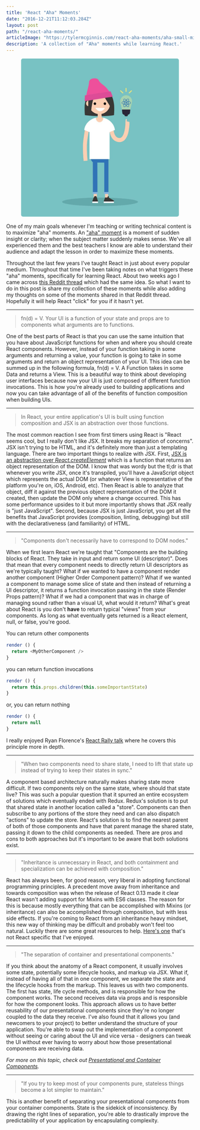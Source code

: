 ```yaml
---
title: 'React "Aha" Moments'
date: "2016-12-21T11:12:03.284Z"
layout: post
path: "/react-aha-moments/"
articleImage: "https://tylermcginnis.com/react-aha-moments/aha-small-min.jpg"
description: 'A collection of "Aha" moments while learning React.'
---
```


<figure>
  <img style="margin: 0px auto; border-radius: 5px" src='aha-small-min.jpg' />
</figure>


One of my main goals whenever I'm teaching or writing technical content is to maximize "aha" moments. An ["aha" moment](https://en.wikipedia.org/wiki/Eureka_effect) is a moment of sudden insight or clarity; when the subject matter suddenly makes sense. We've all experienced them and the best teachers I know are able to understand their audience and adapt the lesson in order to maximize these moments.

Throughout the last few years I've taught React in just about every popular medium. Throughout that time I've been taking notes on what triggers these "aha" moments, specifically for learning React. About two weeks ago I came across [this Reddit thread](https://www.reddit.com/r/reactjs/comments/5gmywc/what_were_the_biggest_aha_moments_you_had_while/) which had the same idea. So what I want to do in this post is share my collection of these moments while also adding my thoughts on some of the moments shared in that Reddit thread. Hopefully it will help React "click" for you if it hasn't yet.

***

> fn(d) = V. Your UI is a function of your state and props are to components what arguments are to functions.

One of the best parts of React is that you can use the same intuition that you have about JavaScript functions for when and where you should create React components. However, instead of your function taking in some arguments and returning a value, your function is going to take in some arguments and return an object representation of your UI. This idea can be summed up in the following formula, fn(d) = V. A Function takes in some Data and returns a View. This is a beautiful way to think about developing user interfaces because now your UI is just composed of different function invocations. This is how you're already used to building applications and now you can take advantage of all of the benefits of function composition when building UIs.

***

> In React, your entire application's UI is built using function composition and JSX is an abstraction over those functions.

The most common reaction I see from first timers using React is "React seems cool, but I really don't like JSX. It breaks my separation of concerns". JSX isn't trying to be HTML, and it's definitely more than just a templating language. There are two important things to realize with JSX. First, [JSX is an abstraction over *React.createElement*](https://tylermcginnis.com/react-elements-vs-react-components/) which is a function that returns an object representation of the DOM. I know that was wordy but the tl;dr is that whenever you write JSX, once it's transpiled, you'll have a JavaScript object which represents the actual DOM (or whatever View is representative of the platform you're on, iOS, Android, etc). Then React is able to analyze that object, diff it against the previous object representation of the DOM it created, then update the DOM only where a change occurred. This has some performance upsides to it but more importantly shows that JSX really is "just JavaScript". Second, because JSX is just JavaScript, you get all the benefits that JavaScript provides (composition, linting, debugging) but still with the declarativeness (and familiarity) of HTML.

***

> "Components don't necessarily have to correspond to DOM nodes."

When we first learn React we're taught that "Components are the building blocks of React. They take in input and return some UI (descriptor)". Does that mean that every component needs to directly return UI descriptors as we're typically taught? What if we wanted to have a component render another component (Higher Order Component pattern)? What if we wanted a component to manage some slice of state and then instead of returning a UI descriptor, it returns a function invocation passing in the state (Render Props pattern)? What if we had a component that was in charge of managing sound rather than a visual UI, what would it return? What's great about React is you don't __have__ to return typical "views" from your components. As long as what eventually gets returned is a React element, null, or false, you're good.

You can return other components

```javascript
render () {
  return <MyOtherComponent />
}
```

you can return function invocations

```javascript
render () {
  return this.props.children(this.someImportantState)
}
```

or, you can return nothing

```javascript
render () {
  return null
}
```

I really enjoyed Ryan Florence's [React Rally talk](https://www.youtube.com/watch?v=kp-NOggyz54) where he covers this principle more in depth.

***

> "When two components need to share state, I need to lift that state up instead of trying to keep their states in sync."

A component based architecture naturally makes sharing state more difficult. If two components rely on the same state, where should that state live? This was such a popular question that it spurred an entire ecosystem of solutions which eventually ended with Redux. Redux's solution is to put that shared state in another location called a "store". Components can then subscribe to any portions of the store they need and can also dispatch "actions" to update the store. React's solution is to find the nearest parent of both of those components and have that parent manage the shared state, passing it down to the child components as needed. There are pros and cons to both approaches but it's important to be aware that both solutions exist.

***

> "Inheritance is unnecessary in React, and both containment and specialization can be achieved with composition."

React has always been, for good reason, very liberal in adopting functional programming principles. A precedent move away from inheritance and towards composition was when the release of React 0.13 made it clear React wasn't adding support for Mixins with ES6 classes. The reason for this is because mostly everything that can be accomplished with Mixins (or inheritance) can also be accomplished through composition, but with less side effects. If you're coming to React from an inheritance heavy mindset, this new way of thinking may be difficult and probably won't feel too natural. Luckily there are some great resources to help. [Here's one](https://www.youtube.com/watch?v=wfMtDGfHWpA) that's not React specific that I've enjoyed.

***

> "The separation of container and presentational components."

If you think about the anatomy of a React component, it usually involves some state, potentially some lifecycle hooks, and markup via JSX. What if, instead of having all of that in one component, we separate the state and the lifecycle hooks from the markup. This leaves us with two components. The first has state, life cycle methods, and is responsible for how the component works. The second receives data via props and is responsible for how the component looks. This approach allows us to have better reusability of our presentational components since they're no longer coupled to the data they receive. I've also found that it allows you (and newcomers to your project) to better understand the structure of your application. You're able to swap out the implementation of a component without seeing or caring about the UI and vice versa - designers can tweak the UI without ever having to worry about how those presentational components are receiving data.

*For more on this topic, check out [Presentational and Container Components](https://medium.com/@dan_abramov/smart-and-dumb-components-7ca2f9a7c7d0#.q9tui51xz).*

***

> "If you try to keep most of your components pure, stateless things become a lot simpler to maintain."

This is another benefit of separating your presentational components from your container components. State is the sidekick of inconsistency. By drawing the right lines of separation, you're able to drastically improve the predictability of your application by encapsulating complexity.